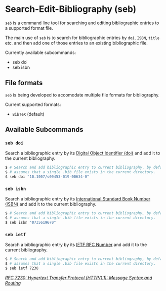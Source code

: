 # Search-Edit-Bibliography (seb)

`seb` is a command line tool for searching and editing bibliographic entries to a supported format file.

The main use of `seb` is to search for bibliographic entries by `doi`, `ISBN`, `title` etc. and then
add one of those entries to an existing bibliographic file.

Currently available subcommands:

- seb doi
- seb isbn

## File formats

`seb` is being developed to accomodate multiple file formats for bibliography.

Current supported formats:
- `BibTeX` (default)

## Available Subcommands

### `seb doi`

Search a bibliographic entry by its [Digital Object Identifier (doi)](https://en.wikipedia.org/wiki/Digital_object_identifier)
and add it to the current bibliography.

```bash
$ # Search and add bibliographic entry to current bibliography, by default the current bibliography
$ # assumes that a single .bib file exists in the current directory.
$ seb doi "10.1007/s00453-019-00634-0"
```

### `seb isbn`

Search a bibliographic entry by its [International Standard Book Number (ISBN)](https://en.wikipedia.org/wiki/International_Standard_Book_Number)
and add it to the current bibliography.

```bash
$ # Search and add bibliographic entry to current bibliography, by default the current bibliography
$ # assumes that a single .bib file exists in the current directory.
$ seb isbn "0735619670"
```

### `seb ietf`

Search a bibliographic entry by its [IETF RFC Number](https://www.ietf.org/standards/rfcs/)
and add it to the current bibliography.

```bash
$ # Search and add bibliographic entry to current bibliography, by default the current bibliography
$ # assumes that a single .bib file exists in the current directory.
$ seb ietf 7230
```

_[RFC 7230: Hypertext Transfer Protocol (HTTP/1.1): Message Syntax and Routing](https://datatracker.ietf.org/doc/html/rfc7230)_
